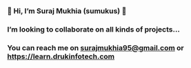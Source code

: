 ### 👋 Hi, I’m Suraj Mukhia (sumukus) 👋 
### I’m looking to collaborate on all kinds of projects...
### You can reach me on surajmukhia95@gmail.com or https://learn.drukinfotech.com

<!---
sumukus/sumukus is a ✨ special ✨ repository because its `README.md` (this file) appears on your GitHub profile.
You can click the Preview link to take a look at your changes.
--->
